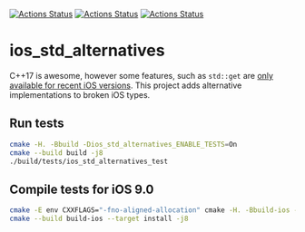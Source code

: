 [![Actions Status](https://github.com/TheLartians/ios_std_alternatives/workflows/Test%20Mac/badge.svg)](https://github.com/TheLartians/ios_std_alternatives/actions)
[![Actions Status](https://github.com/TheLartians/ios_std_alternatives/workflows/Test%20iOS/badge.svg)](https://github.com/TheLartians/ios_std_alternatives/actions)
[![Actions Status](https://github.com/TheLartians/ios_std_alternatives/workflows/Test%20Linux/badge.svg)](https://github.com/TheLartians/ios_std_alternatives/actions)

# ios_std_alternatives

C++17 is awesome, however some features, such as `std::get` are [only available for recent iOS versions](https://stackoverflow.com/questions/52310835/xcode-10-call-to-unavailable-function-stdvisit/53868971).
This project adds alternative implementations to broken iOS types.

## Run tests

```bash
cmake -H. -Bbuild -Dios_std_alternatives_ENABLE_TESTS=On
cmake --build build -j8
./build/tests/ios_std_alternatives_test
```

## Compile tests for iOS 9.0

```bash
cmake -E env CXXFLAGS="-fno-aligned-allocation" cmake -H. -Bbuild-ios -G Xcode -DCMAKE_SYSTEM_NAME=iOS -DCMAKE_OSX_DEPLOYMENT_TARGET=9.0 -DCMAKE_INSTALL_PREFIX=./build-ios/root -DCMAKE_IOS_INSTALL_COMBINED=YES -Dios_std_alternatives_ENABLE_TESTS=On
cmake --build build-ios --target install -j8
```
